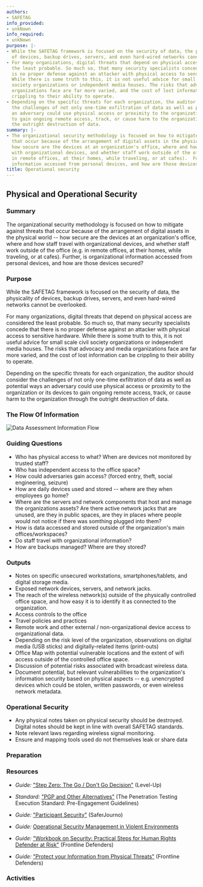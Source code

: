 ```yaml
---
authors:
- SAFETAG
info_provided:
- unkNown
info_required:
- unkNown
purpose: |-
- While the SAFETAG framework is focused on the security of data, the physicality
  of devices, backup drives, servers, and even hard-wired networks cannot be overlooked.
- For many organizations, digital threats that depend on physical access are considered
  the least probable. So much so, that many security specialists concede that there
  is no proper defense against an attacker with physical access to sensitive hardware.
  While there is some truth to this, it is not useful advice for small scale civil
  society organizations or independent media houses. The risks that advocacy and media
  organizations face are far more varied, and the cost of lost information can be
  crippling to their ability to operate.
- Depending on the specific threats for each organization, the auditor should consider
  the challenges of not only one-time exfiltration of data as well as potential ways
  an adversary could use physical access or proximity to the organization or its devices
  to gain ongoing remote access, track, or cause harm to the organization through
  the outright destruction of data.
summary: |-
- The organizational security methodology is focused on how to mitigate against threats
  that occur because of the arrangement of digital assets in the physical world --
  how secure are the devices at an organization's office, where and how staff travel
  with organizational devices, and whether staff work outside of the office (e.g.
  in remote offices, at their homes, while traveling, or at cafes).  Further, is organizational
  information accessed from personal devices, and how are those devices secured?
title: Operational security
---
```


## Physical and Operational Security

### Summary

The organizational security methodology is focused on how to mitigate against threats that occur because of the arrangement of digital assets in the physical world -- how secure are the devices at an organization's office, where and how staff travel with organizational devices, and whether staff work outside of the office (e.g. in remote offices, at their homes, while traveling, or at cafes).  Further, is organizational information accessed from personal devices, and how are those devices secured?

### Purpose
While the SAFETAG framework is focused on the security of data, the physicality of devices, backup drives, servers, and even hard-wired networks cannot be overlooked.

For many organizations, digital threats that depend on physical access are considered the least probable. So much so, that many security specialists concede that there is no proper defense against an attacker with physical access to sensitive hardware. While there is some truth to this, it is not useful advice for small scale civil society organizations or independent media houses. The risks that advocacy and media organizations face are far more varied, and the cost of lost information can be crippling to their ability to operate.

Depending on the specific threats for each organization, the auditor should consider the challenges of not only one-time exfiltration of data as well as potential ways an adversary could use physical access or proximity to the organization or its devices to gain ongoing remote access, track, or cause harm to the organization through the outright destruction of data.

### The Flow Of Information
![Data Assessment Information Flow](images/info_flows/physical_assessment.svg)

### Guiding Questions

* Who has physical access to what? When are devices not monitored by trusted staff?
* Who has independent access to the office space?
* How could adversaries gain access? (forced entry, theft, social engineering, seizure)
* How are daily devices used and stored -- where are they when employees go home?
* Where are the servers and network components that host and manage the organizations assets? Are there active network jacks that are unused, are they in public spaces, are they in places where people would not notice if there was somthing plugged into them?
* How is data accessed and stored outside of the organization's main offices/workspaces?
* Do staff travel with organizational information?
* How are backups managed? Where are they stored?




### Outputs

 * Notes on specific unsecured workstations, smartphones/tablets, and digital storage media.
 * Exposed network devices, servers, and network jacks.
 * The reach of the wireless network(s) outside of the physically controlled office space, and how easy it is to identify it as connected to the organization.
 * Access controls to the office
 * Travel policies and practices
 * Remote work and other external / non-organizational device access to organizational data.
 * Depending on the risk level of the organization, observations on digital media (USB sticks) and digitally-related items (print-outs)
* Office Map with potential vulnerable locations and the extent of wifi access outside of the controlled office space.
* Discussion of potential risks associated with broadcast wireless data.
* Document potential, but relevant vulnerabilities to the organization's information security based on physical aspects -- e.g. unencrypted devices which could be stolen, written passwords, or even wireless network metadata.

### Operational Security

* Any physical notes taken on physical security should be destroyed. Digital notes should be kept in line with overall SAFETAG standards.
* Note relevant laws regarding wireless signal monitoring.
* Ensure and mapping tools used do not themselves leak or share data

### Preparation




### Resources

<div class="greybox">

  * *Guide:* ["Step Zero: The Go / Don't Go Decision"](https://www.level-up.cc/before-an-event/planning-your-training-event/) (Level-Up)

  * *Standard:* ["PGP and Other Alternatives"](http://www.pentest-standard.org/index.php/Pre-engagement#PGP_and_Other_Alternatives) (The Penetration Testing Execution Standard: Pre-Engagement Guidelines)

  * *Guide:* ["Participant Security"](https://saferjourno.internews.org/pdf/SaferJourno_Guide.pdf#page=10) (SaferJourno)

  * *Guide:* [Operational Security Management in Violent Environments](http://www.odihpn.org/index.php?option=com_k2&view=item&layout=item&id=3159)

  * *Guide:* ["Workbook on Security: Practical Steps for Human Rights Defender at Risk"](https://www.frontlinedefenders.org/en/resource-publication/workbook-security-practical-steps-human-rights-defenders-risk) (Frontline Defenders)

  * *Guide:* ["Protect your Information from Physical Threats"](https://securityinabox.org/en/guide/physical) (Frontline Defenders)

</div>

### Activities